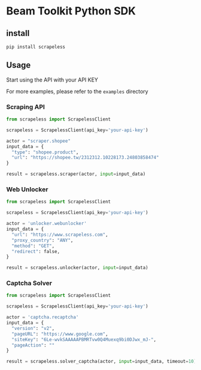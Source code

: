 # Beam Toolkit Python SDK

## install
```shell
pip install scrapeless
```

## Usage

Start using the API with your API KEY

For more examples, please refer to the `examples` directory

### Scraping API
```python
from scrapeless import ScrapelessClient

scrapeless = ScrapelessClient(api_key='your-api-key')

actor = "scraper.shopee"
input_data = {
  "type": "shopee.product",
  "url": "https://shopee.tw/2312312.10228173.24803858474"
}

result = scrapeless.scraper(actor, input=input_data)
```

### Web Unlocker
```python
from scrapeless import ScrapelessClient

scrapeless = ScrapelessClient(api_key='your-api-key')

actor = 'unlocker.webunlocker'
input_data = {
  "url": "https://www.scrapeless.com",
  "proxy_country": "ANY",
  "method": "GET",
  "redirect": false,
}

result = scrapeless.unlocker(actor, input=input_data)
```

### Captcha Solver
```python
from scrapeless import ScrapelessClient

scrapeless = ScrapelessClient(api_key='your-api-key')

actor = 'captcha.recaptcha'
input_data = {
  "version": "v2",
  "pageURL": "https://www.google.com",
  "siteKey": "6Le-wvkSAAAAAPBMRTvw0Q4Muexq9bi0DJwx_mJ-",
  "pageAction": ""
}

result = scrapeless.solver_captcha(actor, input=input_data, timeout=10)
```
